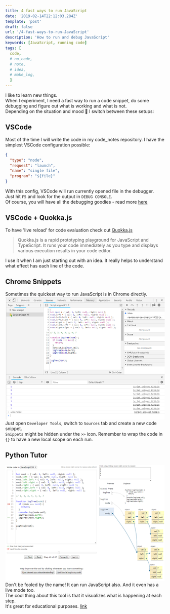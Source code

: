 ```yaml
---
title: 4 fast ways to run JavaScript
date: '2019-02-14T22:12:03.284Z'
template: 'post'
draft: false
url: '/4-fast-ways-to-run-JavaScript'
description: 'How to run and debug JavaScript'
keywords: [JavaScript, running code]
tags: [
  code,
  # no_code,
  # note,
  # idea,
  # make_log,
  ]
---
```


I like to learn new things.  
When I experiment, I need a fast way to run a code snippet, do some debugging and figure out what is working and what is not.  
Depending on the situation and mood 🌅 I switch between these setups:

## VSCode

Most of the time I will write the code in my code_notes repository.
I have the simplest VSCode configuration possible:

```json
{
  "type": "node",
  "request": "launch",
  "name": "single file",
  "program": "${file}"
}
```

With this config, VSCode will run currently opened file in the debugger.  
Just hit `F5` and look for the output in `DEBUG CONSOLE`.  
Of course, you will have all the debugging goodies - read more [here](https://code.visualstudio.com/docs/editor/debugging)

## VSCode + Quokka.js

To have 'live reload' for code evaluation check out [Quokka.js](https://quokkajs.com/)

> Quokka.js is a rapid prototyping playground for JavaScript and TypeScript. It runs your code immediately as you type and displays various execution results in your code editor.

I use it when I am just starting out with an idea.
It really helps to understand what effect has each line of the code.

## Chrome Snippets

Sometimes the quickest way to run JavaScript is in Chrome directly.  
![logTree](logTree.PNG)
Just open `Developer Tools`, switch to `Sources` tab and create a new code snippet.  
`Snippets` might be hidden under the `>>` icon.
Remember to wrap the code in `{}` to have a new local scope on each run.

## Python Tutor

![python tutor](./tutor.PNG)
Don't be fooled by the name! It can run JavaScript also. And it even has a live mode too.  
The cool thing about this tool is that it visualizes what is happening at each step.  
It's great for educational purposes.
[link](http://pythontutor.com/live.html#mode=edit)
